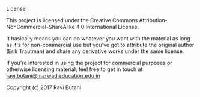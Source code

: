 License

This project is licensed under the Creative Commons Attribution-NonCommercial-ShareAlike 4.0 International License.

It basically means you can do whatever you want with the material as long as it's for non-commercial use but you've got to attribute the original author (Erik Trautman) and share any derivative works under the same license.

If you're interested in using the project for commercial purposes or otherwise licensing material, feel free to get in touch at ravi.butani@marwadieducation.edu.in


Copyright (c) 2017 Ravi Butani
